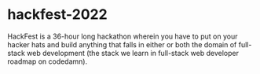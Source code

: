 # hackfest-2022
HackFest is a 36-hour long hackathon wherein you have to put on your hacker hats and build anything that falls in either or both the domain of full-stack web development (the stack we learn in full-stack web developer roadmap on codedamn).
